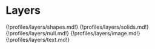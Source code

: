 # Layers

{!profiles/layers/shapes.md!}
{!profiles/layers/solids.md!}
{!profiles/layers/null.md!}
{!profiles/layers/image.md!}
{!profiles/layers/text.md!}